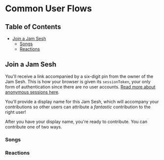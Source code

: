 # Common User Flows

## Table of Contents

- [Join a Jam Sesh](#join-a-jam-sesh)
  - [Songs](#songs)
  - [Reactions](#reactions)

## Join a Jam Sesh

You'll receive a link accompanied by a six-digit pin from the owner of the Jam Sesh. This is how your browser is given its `sessionToken`, your only form of authentication since there are no user accounts. [Read more about anonymous sessions here](anonymous-sessions.md).

You'll provide a display name for this Jam Sesh, which will accompany your contributions so other users can attribute a _fantastic_ contribution to the right user!

After you have your display name, you're ready to contribute. You can contribute one of two ways.

### Songs

### Reactions